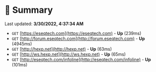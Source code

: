 # 📖 Summary
Last updated: **3/30/2022, 4:37:34 AM**

- `GET` [https://eseqtech.com](https://eseqtech.com) - **Up** (239ms)
- `GET` [http://forum.eseqtech.com](http://forum.eseqtech.com) - **Up** (4945ms)
- `GET` [http://hexp.net](http://hexp.net) - **Up** (63ms)
- `GET` [http://ws.hexp.net](http://ws.hexp.net) - **Up** (65ms)
- `GET` [http://eseqtech.com/infoline](http://eseqtech.com/infoline) - **Up** (101ms)
